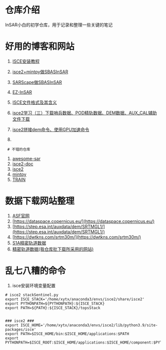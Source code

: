 # 仓库介绍
InSAR小白的初学仓库，用于记录和整理一些关键的笔记

# 好用的博客和网站

1.   [ISCE安装教程](https://blog.csdn.net/qq_27386899/article/details/126464150)

2.   [isce2+mintpy做SBASInSAR](https://blog.csdn.net/m0_51395393/article/details/138506284)

3.   [SARScape做SBASInSAR](https://mp.weixin.qq.com/s/94X4CMheUSxUgg3Rv2l9og)

4.   [EZ-InSAR](https://mp.weixin.qq.com/s/Vkaxj1SBZsBCtyphFsSIdQ)

5.   [ISCE文件格式及其含义](https://blog.csdn.net/qq_27386899/article/details/128311011)

6.   [isce2学习（三）下载哨兵数据、POD精轨数据、DEM数据、AUX_CAL辅助文件下载](https://blog.csdn.net/QJBMFCH/article/details/124060861)

7.   [isce2拼接dem命令、使用GPU加速命令](https://blog.csdn.net/m0_60086135/article/details/124752577 )

8.   

     # 不错的仓库

1.   [awesome-sar](https://github.com/2lambda123/awesome-sar)
2.   [isce2-doc](https://github.com/isce-framework/isce2-docs)
3.   [isce2](https://github.com/isce-framework/isce2)
4.   [mintpy](https://github.com/insarlab/MintPy)
5.   [TRAIN](https://github.com/dbekaert/TRAIN)

# 数据下载网站整理

1.   [ASF官网](https://search.asf.alaska.edu/#/?maxResults=250)
2.   [https://dataspace.copernicus.eu/](https://dataspace.copernicus.eu/)
3.   [https://step.esa.int/auxdata/dem/SRTMGL1/](https://step.esa.int/auxdata/dem/SRTMGL1/)
4.   [https://dwtkns.com/srtm30m/](https://dwtkns.com/srtm30m/)
5.   [S1A精密轨道数据](http://step.esa.int/auxdata/orbits/Sentinel-1/POEORB/S1A/)
6.   [精密轨道数据(我仓库批下载所采用的网站)](https://s1qc.asf.alaska.edu/aux_poeorb/)

# 乱七八糟的命令

1.   isce安装环境变量配置

```
# isce2 stackSentinel.py
export ISCE_STACK='/home/xytx/anaconda3/envs/isce2/share/isce2'
export PYTHONPATH=${PYTHONPATH}:${ISCE_STACK}
export PATH=${PATH}:${ISCE_STACK}/topsStack


### isce2 ###
export ISCE_HOME='/home/xytx/anaconda3/envs/isce2/lib/python3.9/site-packages/isce'
export PATH=$ISCE_HOME/bin:$ISCE_HOME/applications:$PATH
export PYTHONPATH=$ISCE_ROOT:$ISCE_HOME/applications:$ISCE_HOME/component:$PYTHONPATH
```

